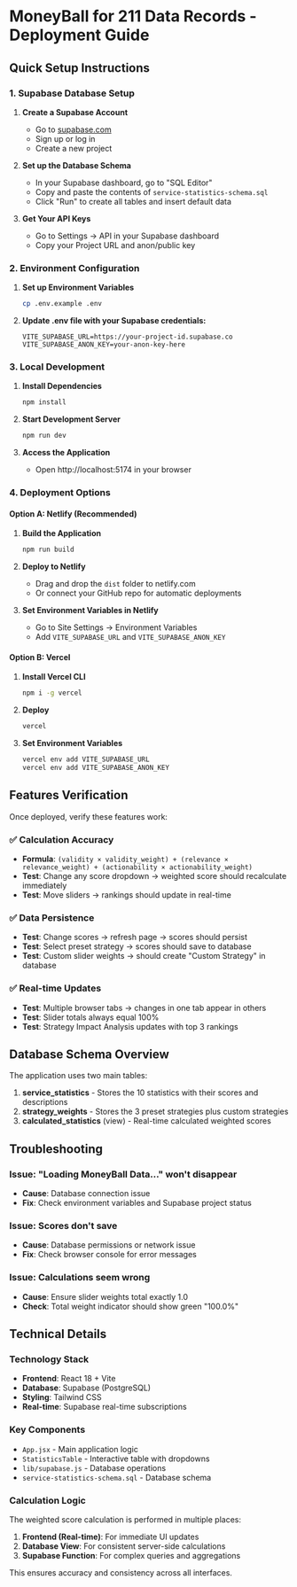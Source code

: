 # MoneyBall for 211 Data Records - Deployment Guide

## Quick Setup Instructions

### 1. Supabase Database Setup

1. **Create a Supabase Account**
   - Go to [supabase.com](https://supabase.com)
   - Sign up or log in
   - Create a new project

2. **Set up the Database Schema**
   - In your Supabase dashboard, go to "SQL Editor"
   - Copy and paste the contents of `service-statistics-schema.sql`
   - Click "Run" to create all tables and insert default data

3. **Get Your API Keys**
   - Go to Settings → API in your Supabase dashboard
   - Copy your Project URL and anon/public key

### 2. Environment Configuration

1. **Set up Environment Variables**
   ```bash
   cp .env.example .env
   ```

2. **Update .env file with your Supabase credentials:**
   ```
   VITE_SUPABASE_URL=https://your-project-id.supabase.co
   VITE_SUPABASE_ANON_KEY=your-anon-key-here
   ```

### 3. Local Development

1. **Install Dependencies**
   ```bash
   npm install
   ```

2. **Start Development Server**
   ```bash
   npm run dev
   ```

3. **Access the Application**
   - Open http://localhost:5174 in your browser

### 4. Deployment Options

#### Option A: Netlify (Recommended)

1. **Build the Application**
   ```bash
   npm run build
   ```

2. **Deploy to Netlify**
   - Drag and drop the `dist` folder to netlify.com
   - Or connect your GitHub repo for automatic deployments

3. **Set Environment Variables in Netlify**
   - Go to Site Settings → Environment Variables
   - Add `VITE_SUPABASE_URL` and `VITE_SUPABASE_ANON_KEY`

#### Option B: Vercel

1. **Install Vercel CLI**
   ```bash
   npm i -g vercel
   ```

2. **Deploy**
   ```bash
   vercel
   ```

3. **Set Environment Variables**
   ```bash
   vercel env add VITE_SUPABASE_URL
   vercel env add VITE_SUPABASE_ANON_KEY
   ```

## Features Verification

Once deployed, verify these features work:

### ✅ Calculation Accuracy
- **Formula**: `(validity × validity_weight) + (relevance × relevance_weight) + (actionability × actionability_weight)`
- **Test**: Change any score dropdown → weighted score should recalculate immediately
- **Test**: Move sliders → rankings should update in real-time

### ✅ Data Persistence
- **Test**: Change scores → refresh page → scores should persist
- **Test**: Select preset strategy → scores should save to database
- **Test**: Custom slider weights → should create "Custom Strategy" in database

### ✅ Real-time Updates
- **Test**: Multiple browser tabs → changes in one tab appear in others
- **Test**: Slider totals always equal 100%
- **Test**: Strategy Impact Analysis updates with top 3 rankings

## Database Schema Overview

The application uses two main tables:

1. **service_statistics** - Stores the 10 statistics with their scores and descriptions
2. **strategy_weights** - Stores the 3 preset strategies plus custom strategies
3. **calculated_statistics** (view) - Real-time calculated weighted scores

## Troubleshooting

### Issue: "Loading MoneyBall Data..." won't disappear
- **Cause**: Database connection issue
- **Fix**: Check environment variables and Supabase project status

### Issue: Scores don't save
- **Cause**: Database permissions or network issue
- **Fix**: Check browser console for error messages

### Issue: Calculations seem wrong
- **Cause**: Ensure slider weights total exactly 1.0
- **Check**: Total weight indicator should show green "100.0%"

## Technical Details

### Technology Stack
- **Frontend**: React 18 + Vite
- **Database**: Supabase (PostgreSQL)
- **Styling**: Tailwind CSS
- **Real-time**: Supabase real-time subscriptions

### Key Components
- `App.jsx` - Main application logic
- `StatisticsTable` - Interactive table with dropdowns
- `lib/supabase.js` - Database operations
- `service-statistics-schema.sql` - Database schema

### Calculation Logic
The weighted score calculation is performed in multiple places:
1. **Frontend (Real-time)**: For immediate UI updates
2. **Database View**: For consistent server-side calculations
3. **Supabase Function**: For complex queries and aggregations

This ensures accuracy and consistency across all interfaces.